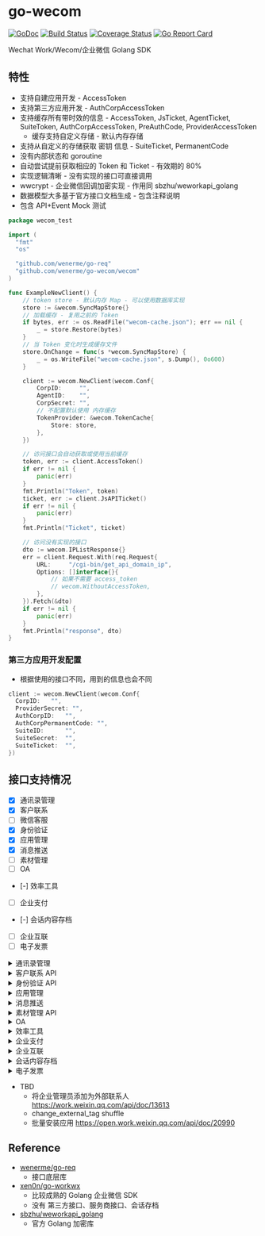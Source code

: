 # go-wecom

[![GoDoc][doc-img]][doc] [![Build Status][ci-img]][ci] [![Coverage Status][cov-img]][cov] [![Go Report Card][report-card-img]][report-card]

[doc-img]: https://img.shields.io/badge/go.dev-reference-007d9c?logo=go&logoColor=white&style=flat-square
[doc]: https://pkg.go.dev/github.com/wenerme/go-wecom?tab=doc
[ci-img]: https://github.com/wenerme/go-wecom/actions/workflows/ci.yml/badge.svg
[ci]: https://github.com/wenerme/go-wecom/actions/workflows/ci.yml
[cov-img]: https://codecov.io/gh/wenerme/go-wecom/branch/main/graph/badge.svg
[cov]: https://codecov.io/gh/wenerme/go-wecom/branch/main
[report-card-img]: https://goreportcard.com/badge/github.com/wenerme/go-wecom
[report-card]: https://goreportcard.com/report/github.com/wenerme/go-wecom

Wechat Work/Wecom/企业微信 Golang SDK

## 特性

- 支持自建应用开发 - AccessToken
- 支持第三方应用开发 - AuthCorpAccessToken
- 支持缓存所有带时效的信息 - AccessToken, JsTicket, AgentTicket, SuiteToken, AuthCorpAccessToken, PreAuthCode, ProviderAccessToken
  - 缓存支持自定义存储 - 默认内存存储
- 支持从自定义的存储获取 密钥 信息 - SuiteTicket, PermanentCode
- 没有内部状态和 goroutine
- 自动尝试提前获取相应的 Token 和 Ticket - 有效期的 80%
- 实现逻辑清晰 - 没有实现的接口可直接调用
- wwcrypt - 企业微信回调加密实现 - 作用同 sbzhu/weworkapi_golang
- 数据模型大多基于官方接口文档生成 - 包含注释说明
- 包含 API+Event Mock 测试

```go
package wecom_test

import (
  "fmt"
  "os"

  "github.com/wenerme/go-req"
  "github.com/wenerme/go-wecom/wecom"
)

func ExampleNewClient() {
	// token store - 默认内存 Map - 可以使用数据库实现
	store := &wecom.SyncMapStore{}
	// 加载缓存 - 复用之前的 Token
	if bytes, err := os.ReadFile("wecom-cache.json"); err == nil {
		_ = store.Restore(bytes)
	}
	// 当 Token 变化时生成缓存文件
	store.OnChange = func(s *wecom.SyncMapStore) {
		_ = os.WriteFile("wecom-cache.json", s.Dump(), 0o600)
	}

	client := wecom.NewClient(wecom.Conf{
		CorpID:     "",
		AgentID:    "",
		CorpSecret: "",
		// 不配置默认使用 内存缓存
		TokenProvider: &wecom.TokenCache{
			Store: store,
		},
	})

	// 访问接口会自动获取或使用当前缓存
	token, err := client.AccessToken()
	if err != nil {
		panic(err)
	}
	fmt.Println("Token", token)
	ticket, err := client.JsAPITicket()
	if err != nil {
		panic(err)
	}
	fmt.Println("Ticket", ticket)

	// 访问没有实现的接口
	dto := wecom.IPListResponse{}
	err = client.Request.With(req.Request{
		URL:     "/cgi-bin/get_api_domain_ip",
		Options: []interface{}{
			// 如果不需要 access_token
			// wecom.WithoutAccessToken,
		},
	}).Fetch(&dto)
	if err != nil {
		panic(err)
	}
	fmt.Println("response", dto)
}
```

### 第三方应用开发配置
- 根据使用的接口不同，用到的信息也会不同

```go
client := wecom.NewClient(wecom.Conf{
  CorpID:   "",
  ProviderSecret: "",
  AuthCorpID:   "",
  AuthCorpPermanentCode: "",
  SuiteID:      "",
  SuiteSecret:  "",
  SuiteTicket:  "",
})
```

## 接口支持情况

* [x] 通讯录管理
* [x] 客户联系
* [ ] 微信客服
* [x] 身份验证
* [x] 应用管理
* [x] 消息推送
* [ ] 素材管理
* [ ] OA
* [-] 效率工具
* [ ] 企业支付
* [-] 会话内容存档
* [ ] 企业互联
* [ ] 电子发票

<details>
<summary>通讯录管理</summary>

* [x] 成员管理
  - [x] 创建成员
  - [x] 读取成员
  - [x] 更新成员
  - [x] 删除成员
  - [x] 批量删除成员
  - [x] 获取部门成员
  - [x] 获取部门成员详情
  - [x] userid与openid互换
  - [x] 二次验证
  - [x] 邀请成员
* [x] 部门管理
  - [x] 创建部门
  - [x] 更新部门
  - [x] 删除部门
  - [x] 获取部门列表
* [x] 标签管理
  - [x] 创建标签
  - [x] 更新标签名字
  - [x] 删除标签
  - [x] 获取标签成员
  - [x] 增加标签成员
  - [x] 删除标签成员
  - [x] 获取标签列表
* [x] 异步批量接口
  - [x] 增量更新成员
  - [x] 全量覆盖成员
  - [x] 全量覆盖部门
  - [x] 获取异步任务结果
* [x] 通讯录回调通知
  - [x] 成员变更通知
  - [x] 部门变更通知
  - [x] 标签变更通知
  - [x] 异步任务完成通知

</details>

<details>
<summary>客户联系 API</summary>

* [x] 成员对外信息
* [x] 客户管理
  - [x] 获取客户列表
  - [x] 获取客户详情
  - [x] 批量获取客户详情
  - [x] 修改客户备注信息
* [x] 客户标签管理
  - [x] 管理企业标签
  - [x] 编辑客户企业标签
* [x] 客户分配
  - [x] 获取离职成员列表
  - [x] 分配在职或离职成员的客户
  - [x] 查询客户接替结果
  - [x] 分配离职成员的客户群
* [x] 变更回调通知
  - [x] 添加企业客户事件
  - [x] 编辑企业客户事件
  - [x] 外部联系人免验证添加成员事件
  - [x] 删除企业客户事件
  - [x] 删除跟进成员事件
  - [x] 客户接替失败事件
  - [x] 客户群变更事件

</details>

<details>
<summary>身份验证 API</summary>

* [x] 获取访问用户身份

</details>

<details>
<summary>应用管理</summary>

* [x] 获取应用
* [x] 设置应用
* [x] 自定义菜单
  - [x] 创建菜单
  - [x] 获取菜单
  - [x] 删除菜单

</details>

<details>
<summary>消息推送</summary>

* [x] 发送应用消息
* [x] 接收消息
* [x] 发送消息到群聊会话
  - [x] 创建群聊会话
  - [x] 修改群聊会话
  - [x] 获取群聊会话
  - [x] 应用推送消息

### 消息类型

* [x] 文本消息
* [x] 图片消息
* [x] 语音消息
* [x] 视频消息
* [x] 文件消息
* [x] 文本卡片消息
* [x] 图文消息
* [x] 图文消息（mpnews）
* [x] markdown消息
* [x] 任务卡片消息

</details>

<details>
<summary>素材管理 API</summary>

* [ ] 上传临时素材
* [ ] 上传永久图片
* [ ] 获取临时素材
* [ ] 获取高清语音素材

</details>

<details>
<summary>OA</summary>

* [ ] 打卡
  - [ ] 获取企业所有打卡规则
  - [ ] 获取员工打卡规则
  - [ ] 获取打卡记录数据
  - [ ] 获取打卡日报数据
  - [ ] 获取打卡月报数据
  - [ ] 获取打卡人员排班信息
  - [ ] 为打卡人员排班
  - [ ] 录入打卡人员人脸信息
* [ ] 审批
  - [ ] 获取审批模板详情
  - [ ] 提交审批申请
  - [ ] 审批申请状态变化回调通知
  - [ ] 批量获取审批单号
  - [ ] 获取审批申请详情
  - [ ] 获取企业假期管理配置
  - [ ] 修改成员假期余额
* [ ] 汇报
  - [ ] 批量获取汇报记录单号
  - [ ] 获取汇报记录详情
  - [ ] 获取汇报统计数据
* [ ] 自建应用
  - [ ] 审批流程引擎
* [ ] 会议室
  - [ ] 会议室管理
  - [ ] 会议室预定管理
* [ ] 紧急通知应用
  - [ ] 发起语音电话
  - [ ] 获取接听状态

</details>


<details>
<summary>效率工具</summary>

* [x] 日程
  - [x] 日历接口
  - [x] 日程接口
  - [x] 回调事件
* [ ] 会议
  - [ ] 创建预约会议
  - [ ] 修改预约会议
  - [ ] 取消预约会议
  - [ ] 获取成员会议ID列表
  - [ ] 获取会议详情
* [ ] 直播
* [ ] 微盘
  - [ ] 空间管理
  - [ ] 空间权限
  - [ ] 文件管理
  - [ ] 文件权限
* [ ] 公费电话
  - [ ] 获取公费电话拨打记录

</details>

<details>
<summary>企业支付</summary>

* [ ] 企业红包
* [ ] 向员工付款
* [ ] 向员工收款
* [ ] 对外收款
* [ ] 签名算法

</details>


<details>
<summary>企业互联</summary>

* [ ] 获取应用共享信息
* [ ] 获取下级企业的access_token
* [ ] 获取下级企业的小程序session

</details>


<details>
<summary>会话内容存档</summary>

* [x] 获取会话内容存档开启成员列表
* [x] 获取会话同意情况
* [x] 客户同意进行聊天内容存档事件回调
* [x] 获取会话内容存档内部群信息

</details>

<details>
<summary>电子发票</summary>

* [ ] 查询电子发票
* [ ] 更新发票状态
* [ ] 批量更新发票状态
* [ ] 批量查询电子发票

</details>

- TBD
  - 将企业管理员添加为外部联系人 https://work.weixin.qq.com/api/doc/13613
  - change_external_tag shuffle
  - 批量安装应用 https://open.work.weixin.qq.com/api/doc/20990

## Reference

- [wenerme/go-req](https://github.com/wenerme/go-req)
  - 接口底层库
- [xen0n/go-workwx](https://github.com/xen0n/go-workwx)
  - 比较成熟的 Golang 企业微信 SDK
  - 没有 第三方接口、服务商接口、会话存档
- [sbzhu/weworkapi_golang](https://github.com/sbzhu/weworkapi_golang)
  - 官方 Golang 加密库

